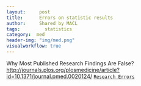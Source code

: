 ```yaml
---
layout:     post
title:      Errors on statistic results
author:     Shared by MACL
tags: 		  statistics
category:  med
header-img: "img/med.png"
visualworkflow: true
---
```

Why Most Published Research Findings Are False? http://journals.plos.org/plosmedicine/article?id=10.1371/journal.pmed.0020124/
[`Research Errors`](http://journals.plos.org/plosmedicine/)
